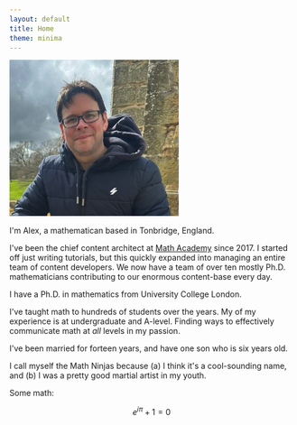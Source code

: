 ```yaml
---
layout: default
title: Home
theme: minima
---
```


<img class="float-image-left" src="assets/images/profile.jpg" width = "300px">

I'm Alex, a mathematican based in Tonbridge, England. 

I've been the chief content architect at [Math Academy](/math-academy.html) since 2017. I started off just writing tutorials, but this quickly expanded into managing an entire team of content developers. We now have a team of over ten mostly Ph.D. mathematicians contributing to our enormous content-base every day.  

I have a Ph.D. in mathematics from University College London. 

I've taught math to hundreds of students over the years. My of my experience is at undergraduate and A-level. Finding ways to effectively communicate math at *all* levels in my passion.

I've been married for forteen years, and have one son who is six years old.  

I call myself the Math Ninjas because (a) I think it's a cool-sounding name, and (b) I was a pretty good martial artist in my youth.

Some math:

$$
e^{i\pi} + 1 = 0
$$
